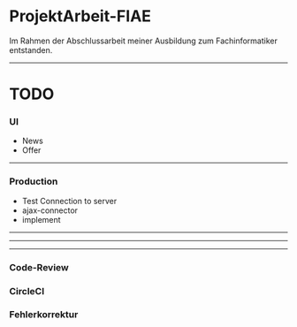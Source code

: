 # ProjektArbeit-FIAE
Im Rahmen der Abschlussarbeit meiner Ausbildung zum Fachinformatiker entstanden.

---


# TODO

### UI
* News
* Offer


---

### Production
* Test Connection to server
* ajax-connector
* implement

---
---
---

### Code-Review
### CircleCI
### Fehlerkorrektur

